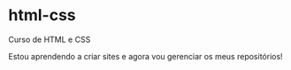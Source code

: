 # html-css
 Curso de HTML e CSS

 Estou aprendendo a criar sites e agora vou gerenciar os meus repositórios!
